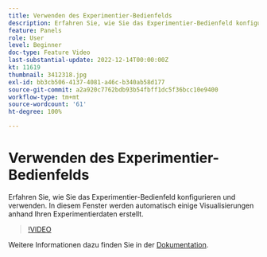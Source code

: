 ```yaml
---
title: Verwenden des Experimentier-Bedienfelds
description: Erfahren Sie, wie Sie das Experimentier-Bedienfeld konfigurieren und verwenden. In diesem Fenster werden automatisch einige Visualisierungen anhand Ihren Experimentierdaten erstellt.
feature: Panels
role: User
level: Beginner
doc-type: Feature Video
last-substantial-update: 2022-12-14T00:00:00Z
kt: 11619
thumbnail: 3412318.jpg
exl-id: bb3cb506-4137-4081-a46c-b340ab58d177
source-git-commit: a2a920c7762bdb93b54fbff1dc5f36bcc10e9400
workflow-type: tm+mt
source-wordcount: '61'
ht-degree: 100%

---
```


# Verwenden des Experimentier-Bedienfelds

Erfahren Sie, wie Sie das Experimentier-Bedienfeld konfigurieren und verwenden. In diesem Fenster werden automatisch einige Visualisierungen anhand Ihren Experimentierdaten erstellt.

>[!VIDEO](https://video.tv.adobe.com/v/3412318/?quality=12&learn=on)

Weitere Informationen dazu finden Sie in der [Dokumentation](https://experienceleague.adobe.com/docs/analytics-platform/using/cja-workspace/panels/experimentation.html?lang=de).
